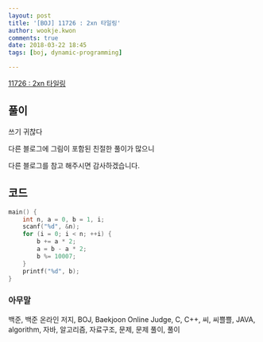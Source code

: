 ```yaml
---
layout: post
title: '[BOJ] 11726 : 2xn 타일링'
author: wookje.kwon
comments: true
date: 2018-03-22 18:45
tags: [boj, dynamic-programming]

---
```


[11726 : 2xn 타일링](https://www.acmicpc.net/problem/11726)

## 풀이

쓰기 귀찮다

다른 블로그에 그림이 포함된 친절한 풀이가 많으니

다른 블로그를 참고 해주시면 감사하겠습니다.

## 코드

```cpp
main() {
    int n, a = 0, b = 1, i;
    scanf("%d", &n);
    for (i = 0; i < n; ++i) {
        b += a * 2;
        a = b - a * 2;
        b %= 10007;
    }
    printf("%d", b);
}
```

### 아무말  
백준, 백준 온라인 저지, BOJ, Baekjoon Online Judge, C, C++, 씨, 씨쁠쁠, JAVA, algorithm, 자바, 알고리즘, 자료구조, 문제, 문제 풀이, 풀이
